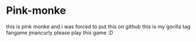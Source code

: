 # Pink-monke
this is pink monke and i was forced to put this on github
this is my gorilla tag fangame
jmancurly please play this game :D
